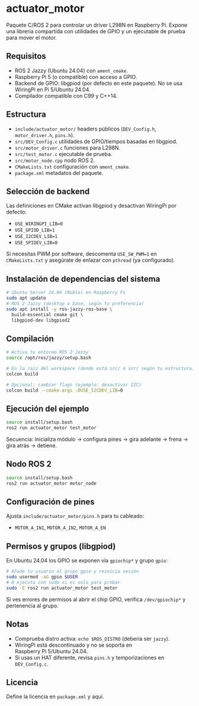 # actuator_motor

Paquete C/ROS 2 para controlar un driver L298N en Raspberry Pi. Expone una librería compartida con utilidades de GPIO y un ejecutable de prueba para mover el motor.

## Requisitos
- ROS 2 Jazzy (Ubuntu 24.04) con `ament_cmake`.
- Raspberry Pi 5 (o compatible) con acceso a GPIO.
- Backend de GPIO: libgpiod (por defecto en este paquete). No se usa WiringPi en Pi 5/Ubuntu 24.04.
- Compilador compatible con C99 y C++14.

## Estructura
- `include/actuator_motor/` headers públicos (`DEV_Config.h`, `motor_driver.h`, `pins.h`).
- `src/DEV_Config.c` utilidades de GPIO/tiempos basadas en libgpiod.
- `src/motor_driver.c` funciones para L298N.
- `src/test_motor.c` ejecutable de prueba.
- `src/motor_node.cpp` nodo ROS 2.
- `CMakeLists.txt` configuración con `ament_cmake`.
- `package.xml` metadatos del paquete.

## Selección de backend
Las definiciones en CMake activan libgpiod y desactivan WiringPi por defecto:
- `USE_WIRINGPI_LIB=0`
- `USE_GPIOD_LIB=1`
- `USE_I2CDEV_LIB=1`
- `USE_SPIDEV_LIB=0`

Si necesitas PWM por software, descomenta `USE_SW_PWM=1` en `CMakeLists.txt` y asegúrate de enlazar con `pthread` (ya configurado).

## Instalación de dependencias del sistema
```bash
# Ubuntu Server 24.04 (Noble) en Raspberry Pi
sudo apt update
# ROS 2 Jazzy (desktop o base, según tu preferencia)
sudo apt install -y ros-jazzy-ros-base \
  build-essential cmake git \
  libgpiod-dev libgpiod2
```

## Compilación
```bash
# Activa tu entorno ROS 2 Jazzy
source /opt/ros/jazzy/setup.bash

# En la raíz del workspace (donde está src/ o scr/ según tu estructura)
colcon build

# Opcional: cambiar flags (ejemplo: desactivar I2C)
colcon build --cmake-args -DUSE_I2CDEV_LIB=0
```

## Ejecución del ejemplo
```bash
source install/setup.bash
ros2 run actuator_motor test_motor
```
Secuencia: inicializa módulo → configura pines → gira adelante → frena → gira atrás → detiene.

## Nodo ROS 2
```bash
source install/setup.bash
ros2 run actuator_motor motor_node
```

## Configuración de pines
Ajusta `include/actuator_motor/pins.h` para tu cableado:
- `MOTOR_A_IN1`, `MOTOR_A_IN2`, `MOTOR_A_EN`

## Permisos y grupos (libgpiod)
En Ubuntu 24.04 los GPIO se exponen vía `gpiochip*` y grupo `gpio`:
```bash
# Añade tu usuario al grupo gpio y reinicia sesión
sudo usermod -aG gpio $USER
# O ejecuta con sudo si es solo para probar
sudo -E ros2 run actuator_motor test_motor
```
Si ves errores de permisos al abrir el chip GPIO, verifica `/dev/gpiochip*` y pertenencia al grupo.

## Notas
- Comprueba distro activa: `echo $ROS_DISTRO` (debería ser `jazzy`).
- WiringPi está descontinuado y no se soporta en Raspberry Pi 5/Ubuntu 24.04.
- Si usas un HAT diferente, revisa `pins.h` y temporizaciones en `DEV_Config.c`.

## Licencia
Define la licencia en `package.xml` y aquí.
